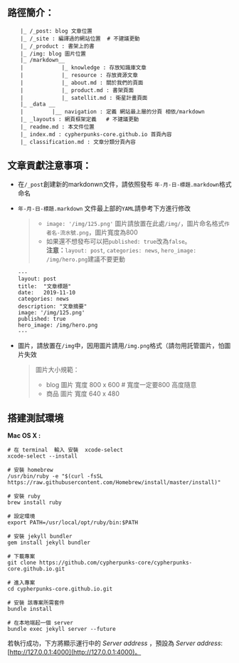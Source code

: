 ## 路徑簡介：

```
    |_ /_post: blog 文章位置
    |_ /_site : 編譯過的網站位置  # 不建議更動
    |_ /_product : 書架上的書
    |_ /img: blog 圖片位置
    |_ /markdown__
    |            |_ knowledge : 存放知識庫文章
    |            |_ resource : 存放資源文章
    |            |_ about.md : 關於我們的頁面
    |            |_ product.md : 書架頁面
    |            |_ satellit.md : 衛星計畫頁面		   
    |_ _data __    
    |         |__ navigation : 定義 網站最上層的分頁 相依/markdown    
    |_ _layouts : 網頁框架定義   # 不建議更動   
    |_ readme.md : 本文件位置    
    |_ index.md : cypherpunks-core.github.io 首頁內容
    |_ classification.md : 文章分類分頁內容
```

## 文章貢獻注意事項：
* 在`/_post`創建新的markdonwn文件，請依照發布 `年-月-日-標題.markdown`格式命名
* `年-月-日-標題.markdown` 文件最上部的`YAML`請參考下方進行修改
	> * `image: '/img/125.png'` 圖片請放置在此處`/img/`，圖片命名格式`作者名-流水號.png`，圖片寬度為800
	> * 如果還不想發布可以把`published: true`改為`false`。  
	> **注意：**`layout: post`, `categories: news`, `hero_image: /img/hero.png`建議不要更動

	```
	---
	layout: post
	title:  "文章標題"
	date:   2019-11-10
	categories: news
	description: "文章摘要"
	image: '/img/125.png'
	published: true
	hero_image: /img/hero.png
	---
	```

* 圖片，請放置在`/img`中，因用圖片請用`/img.png`格式（請勿用託管圖片，怕圖片失效

	> 圖片大小規範：
	> * blog 圖片 寬度 800 x 600  # 寬度一定要800 高度隨意
	> * 商品  圖片 寬度 640 x 480

## 搭建測試環境

**Mac OS X :**
```
# 在 terminal  輸入 安裝  xcode-select
xcode-select --install

# 安裝 homebrew
/usr/bin/ruby -e "$(curl -fsSL https://raw.githubusercontent.com/Homebrew/install/master/install)"

# 安裝 ruby
brew install ruby

# 設定環境
export PATH=/usr/local/opt/ruby/bin:$PATH

# 安裝 jekyll bundler
gem install jekyll bundler

# 下載專案
git clone https://github.com/cypherpunks-core/cypherpunks-core.github.io.git

# 進入專案
cd cypherpunks-core.github.io.git

# 安裝 該專案所需套件
bundle install

# 在本地端起一個 server 
bundle exec jekyll server --future
```

若執行成功，下方將顯示運行中的 _Server address_ ，預設為 _Server address_: [http://127.0.0.1:4000](http://127.0.0.1:4000)。